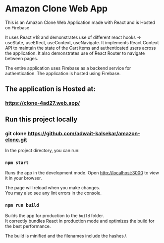 # Amazon Clone Web App

This is an Amazon Clone Web Application made with React and is Hosted on Firebase

It uses React v18 and demonstrates use of different react hooks -> useState, useEffect, useContext, useNavigate.
It implements React Context API to maintain the state of the Cart items and authenticated users across the application.
It also demonstrates use of React Router to navigate between pages.

The entire application uses Firebase as a backend service for authentication.
The application is hosted using Firebase.

## The application is Hosted at:
### https://clone-4ad27.web.app/

## Run this project locally

### git clone https://github.com/adwait-kalsekar/amazon-clone.git

In the project directory, you can run:

### `npm start`

Runs the app in the development mode.
Open [http://localhost:3000](http://localhost:3000) to view it in your browser.

The page will reload when you make changes.\
You may also see any lint errors in the console.

### `npm run build`

Builds the app for production to the `build` folder.\
It correctly bundles React in production mode and optimizes the build for the best performance.

The build is minified and the filenames include the hashes.\
